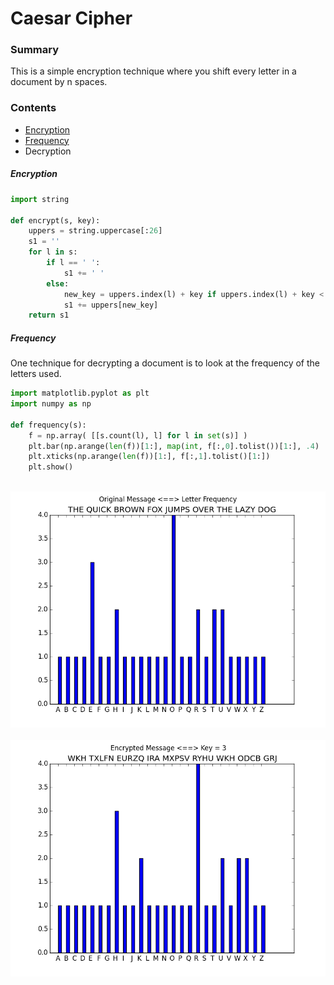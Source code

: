 # Caesar Cipher

### Summary
This is a simple encryption technique where you shift every letter in a document by n spaces.  

### Contents
 - [Encryption](https://github.com/gravity226/Cryptography/tree/master/Caesar_Cipher_Encryption#encryption)
 - [Frequency](https://github.com/gravity226/Cryptography/tree/master/Caesar_Cipher_Encryption#frequency)
 - Decryption

##### Encryption
``` python
import string

def encrypt(s, key):
    uppers = string.uppercase[:26]
    s1 = ''
    for l in s:
        if l == ' ':
            s1 += ' '
        else:
            new_key = uppers.index(l) + key if uppers.index(l) + key < len(uppers) else uppers.index(l) + key - len(uppers)
            s1 += uppers[new_key]
    return s1
```

##### Frequency
One technique for decrypting a document is to look at the frequency of the letters used.
```python
import matplotlib.pyplot as plt
import numpy as np

def frequency(s):
    f = np.array( [[s.count(l), l] for l in set(s)] )
    plt.bar(np.arange(len(f))[1:], map(int, f[:,0].tolist())[1:], .4)
    plt.xticks(np.arange(len(f))[1:], f[:,1].tolist()[1:])
    plt.show()
```
<br />
<img src="https://github.com/gravity226/Cryptography/blob/master/Caesar_Cipher_Encryption/imgs/original_message.png" />
<br />
<br />
<img src="https://github.com/gravity226/Cryptography/blob/master/Caesar_Cipher_Encryption/imgs/encrypted_message.png" />
